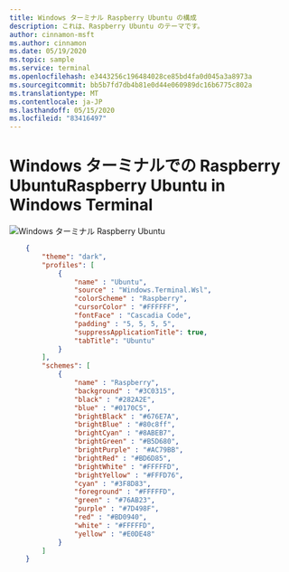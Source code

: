 ```yaml
---
title: Windows ターミナル Raspberry Ubuntu の構成
description: これは、Raspberry Ubuntu のテーマです。
author: cinnamon-msft
ms.author: cinnamon
ms.date: 05/19/2020
ms.topic: sample
ms.service: terminal
ms.openlocfilehash: e3443256c196484028ce85bd4fa0d045a3a8973a
ms.sourcegitcommit: bb5b7fd7db4b81e0d44e060989dc16b6775c802a
ms.translationtype: MT
ms.contentlocale: ja-JP
ms.lasthandoff: 05/15/2020
ms.locfileid: "83416497"
---
```

# <a name="raspberry-ubuntu-in-windows-terminal"></a><span data-ttu-id="b0466-103">Windows ターミナルでの Raspberry Ubuntu</span><span class="sxs-lookup"><span data-stu-id="b0466-103">Raspberry Ubuntu in Windows Terminal</span></span>

![Windows ターミナル Raspberry Ubuntu](./../images/raspberry-ubuntu.png)

```json
    {
        "theme": "dark",
        "profiles": [
            {
                "name" : "Ubuntu",
                "source" : "Windows.Terminal.Wsl",
                "colorScheme" : "Raspberry",
                "cursorColor" : "#FFFFFF",
                "fontFace" : "Cascadia Code",
                "padding" : "5, 5, 5, 5",
                "suppressApplicationTitle": true,
                "tabTitle": "Ubuntu"
            }
        ],
        "schemes": [
            {
                "name" : "Raspberry",
                "background" : "#3C0315",
                "black" : "#282A2E",
                "blue" : "#0170C5",
                "brightBlack" : "#676E7A",
                "brightBlue" : "#80c8ff",
                "brightCyan" : "#8ABEB7",
                "brightGreen" : "#B5D680",
                "brightPurple" : "#AC79BB",
                "brightRed" : "#BD6D85",
                "brightWhite" : "#FFFFFD",
                "brightYellow" : "#FFFD76",
                "cyan" : "#3F8D83",
                "foreground" : "#FFFFFD",
                "green" : "#76AB23",
                "purple" : "#7D498F",
                "red" : "#BD0940",
                "white" : "#FFFFFD",
                "yellow" : "#E0DE48"
            }
        ]
    }
```
